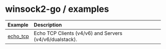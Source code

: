 winsock2-go / examples
=====

Example               | Description
:---                  | :---
[echo_tcp](echo_tcp/) | Echo TCP Clients (v4/v6) and Servers (v4/v6/dualstack).
<!--
[echo_udp](echo_udp/) | Echo UDP Clients (v4/v6) and Servers (v4/v6/dualstack).
[snippets](snippets/) | API functions code snippets.
-->